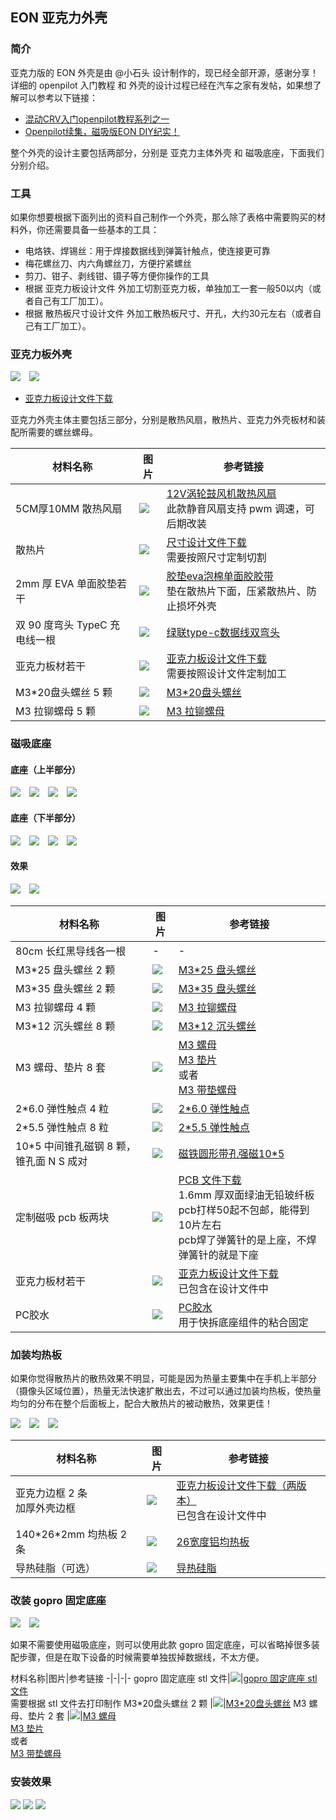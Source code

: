 ## EON 亚克力外壳

### 简介

亚克力版的 EON 外壳是由 @小石头 设计制作的，现已经全部开源，感谢分享！详细的 openpilot 入门教程 和 外壳的设计过程已经在汽车之家有发帖，如果想了解可以参考以下链接：

- [混动CRV入门openpilot教程系列之一](https://club.autohome.com.cn/bbs/thread/410bb3bb36065b1c/85752485-1.html)
- [Openpilot续集，磁吸版EON DIY纪实！](https://club.autohome.com.cn/bbs/thread/b8034a53d977ad96/86123071-1.html)

整个外壳的设计主要包括两部分，分别是 亚克力主体外壳 和 磁吸底座，下面我们分别介绍。

### 工具

如果你想要根据下面列出的资料自己制作一个外壳，那么除了表格中需要购买的材料外，你还需要具备一些基本的工具：

- 电烙铁、焊锡丝：用于焊接数据线到弹簧针触点，使连接更可靠
- 梅花螺丝刀、内六角螺丝刀，方便拧紧螺丝
- 剪刀、钳子、剥线钳、镊子等方便你操作的工具
- 根据 亚克力板设计文件 外加工切割亚克力板，单独加工一套一般50以内（或者自己有工厂加工）。
- 根据 散热板尺寸设计文件 外加工散热板尺寸、开孔，大约30元左右（或者自己有工厂加工）。

### 亚克力板外壳

<p class="no-margin">
<img src="/files/case_xiaoshitou_11.jpg" class="max-h-200">&emsp;<img src="/files/case_xiaoshitou_41.jpg" class="max-h-200">
</p>

- [亚克力板设计文件下载](https://d.sdut.me/case/xiaoshitou/eon_acrylic_case.dwg)

亚克力外壳主体主要包括三部分，分别是散热风扇，散热片、亚克力外壳板材和装配所需要的螺丝螺母。


材料名称|图片|参考链接
-|-|-
5CM厚10MM 散热风扇|<img src="/files/case_xiaoshitou_42.jpg" class="max-h-100">| [12V涡轮鼓风机散热风扇](https://item.taobao.com/item.htm?id=569786345005)<br>此款静音风扇支持 pwm 调速，可后期改装
散热片|<img src="/files/case_xiaoshitou_67.jpg" class="max-h-100">| [尺寸设计文件下载](https://d.sdut.me/case/xiaoshitou/sanreban.png) <br>需要按照尺寸定制切割
2mm 厚 EVA 单面胶垫若干|<img src="/files/case_xiaoshitou_45.jpg" class="max-h-100">| [胶垫eva泡棉单面胶胶带](https://item.taobao.com/item.htm?id=550820310905)<br>垫在散热片下面，压紧散热片、防止损坏外壳
双 90 度弯头 TypeC 充电线一根|<img src="/files/case_xiaoshitou_46.jpg" class="max-h-100">|[绿联type-c数据线双弯头](https://detail.tmall.com/item.htm?id=563863764427&skuId=4088026243561)
亚克力板材若干|<img src="/files/case_xiaoshitou_44.jpg" class="max-h-100">|[亚克力板设计文件下载](https://d.sdut.me/case/xiaoshitou/eon_acrylic_case.dwg)<br>需要按照设计文件定制加工
M3\*20盘头螺丝 5 颗 |<img src="/files/case_xiaoshitou_59.jpg" class="max-h-100">|[M3\*20盘头螺丝](https://item.taobao.com/item.htm?id=18065983332)
M3 拉铆螺母 5 颗 |<img src="/files/case_xiaoshitou_60.jpg" class="max-h-100">|[M3 拉铆螺母](https://item.taobao.com/item.htm?id=8996643930)

### 磁吸底座

#### 底座（上半部分）

<p class="no-margin">
<img src="/files/case_xiaoshitou_13.jpg" class="max-h-130">&emsp;<img src="/files/case_xiaoshitou_14.jpg" class="max-h-130">&emsp;<img src="/files/case_xiaoshitou_15.jpg" class="max-h-130">&emsp;<img src="/files/case_xiaoshitou_52.jpg" class="max-h-130">
</p>

#### 底座（下半部分）

<p class="no-margin">
<img src="/files/case_xiaoshitou_48.jpg" class="max-h-130">&emsp;<img src="/files/case_xiaoshitou_49.jpg" class="max-h-130">&emsp;<img src="/files/case_xiaoshitou_12.jpg" class="max-h-130">&emsp;<img src="/files/case_xiaoshitou_51.jpg" class="max-h-130">
</p>

#### 效果

<p class="no-margin">
<img src="/files/case_xiaoshitou_53.jpg" class="max-h-200">&emsp;<img src="/files/case_xiaoshitou_16.jpg" class="max-h-200">
</p>

材料名称|图片|参考链接
-|-|-
80cm 长红黑导线各一根|-|-
M3\*25 盘头螺丝 2 颗|<img src="/files/case_xiaoshitou_59.jpg" class="max-h-100">|[M3\*25 盘头螺丝](https://item.taobao.com/item.htm?id=18065983332)
M3\*35 盘头螺丝 2 颗|<img src="/files/case_xiaoshitou_59.jpg" class="max-h-100">|[M3\*35 盘头螺丝](https://item.taobao.com/item.htm?id=18065983332)
M3 拉铆螺母 4 颗 |<img src="/files/case_xiaoshitou_60.jpg" class="max-h-100">|[M3 拉铆螺母](https://item.taobao.com/item.htm?id=8996643930)
M3\*12 沉头螺丝 8 颗|<img src="/files/case_xiaoshitou_56.jpg" class="max-h-100">|[M3\*12 沉头螺丝](https://item.taobao.com/item.htm?id=17903922240)
M3 螺母、垫片 8 套 |<img src="/files/case_xiaoshitou_74.jpg" class="max-h-100">|[M3 螺母](https://item.taobao.com/item.htm?id=20982868595)<br>[M3 垫片](https://item.taobao.com/item.htm?id=21330508095)<br>或者<br>[M3 带垫螺母](https://item.taobao.com/item.htm?id=18137107755)
2\*6.0 弹性触点 4 粒|<img src="/files/case_xiaoshitou_63.jpg" class="max-h-100">|[2\*6.0 弹性触点](https://item.taobao.com/item.htm?id=600342336174)
2\*5.5 弹性触点 8 粒|<img src="/files/case_xiaoshitou_63.jpg" class="max-h-100">|[2\*5.5 弹性触点](https://item.taobao.com/item.htm?id=600342336174)
10\*5 中间锥孔磁钢 8 颗，锥孔面 N S 成对|<img src="/files/case_xiaoshitou_54.png" class="max-h-100">|[磁铁圆形带孔强磁10\*5](https://item.taobao.com/item.htm?id=561838811288)
定制磁吸 pcb 板两块|<img src="/files/case_xiaoshitou_62.jpg" class="max-h-100">|[PCB 文件下载](https://d.sdut.me/case/xiaoshitou/CAM_for_neov2.rar)<br>1.6mm 厚双面绿油无铅玻纤板<br>pcb打样50起不包邮，能得到10片左右<br>pcb焊了弹簧针的是上座，不焊弹簧针的就是下座
亚克力板材若干|<img src="/files/case_xiaoshitou_66.jpg" class="max-h-100">|[亚克力板设计文件下载](https://d.sdut.me/case/xiaoshitou/eon_acrylic_case.dwg)<br>已包含在设计文件中
PC胶水|<img src="/files/case_xiaoshitou_65.jpg" class="max-h-100">|[PC胶水](https://detail.tmall.com/item.htm?id=583601617340)<br>用于快拆底座组件的粘合固定



### 加装均热板

如果你觉得散热片的散热效果不明显，可能是因为热量主要集中在手机上半部分（摄像头区域位置），热量无法快速扩散出去，不过可以通过加装均热板，使热量均匀的分布在整个后面板上，配合大散热片的被动散热，效果更佳！


<p class="no-margin">
<img src="/files/case_xiaoshitou_71.jpeg" class="max-h-150">&emsp;<img src="/files/case_xiaoshitou_73.jpeg" class="max-h-150">&emsp;<img src="/files/case_xiaoshitou_72.jpeg" class="max-h-150">
</p>

材料名称|图片|参考链接
-|-|-
亚克力边框 2 条<br>加厚外壳边框|<img src="/files/case_xiaoshitou_69.jpg" class="max-h-100">|[亚克力板设计文件下载（两版本）](https://cloud.189.cn/t/M3e2myj6NB3y)<br>已包含在设计文件中
140\*26\*2mm 均热板 2 条|<img src="/files/case_xiaoshitou_68.jpg" class="max-h-100">|[26宽度铝均热板](https://item.taobao.com/item.htm?id=525616626886)
导热硅脂（可选）|<img src="/files/case_xiaoshitou_70.jpg" class="max-h-100">|[导热硅脂](https://detail.tmall.com/item.htm?id=520434708489&skuId=3860561336037)

### 改装 gopro 固定底座

<p class="no-margin">
<img src="/files/case_xiaoshitou_32.jpg" class="max-h-250">&emsp;<img src="/files/case_xiaoshitou_31.jpg" class="max-h-250">
</p>

如果不需要使用磁吸底座，则可以使用此款 gopro 固定底座，可以省略掉很多装配步骤，但是在取下设备的时候需要单独拔掉数据线，不太方便。

材料名称|图片|参考链接
-|-|-|-
gopro 固定底座 stl 文件|<img src="/files/case_xiaoshitou_32.jpg" class="max-h-100">|[gopro 固定底座 stl 文件](https://d.sdut.me/case/xiaoshitou/gopro_mount.stl)<br>需要根据 stl 文件去打印制作
M3\*20盘头螺丝 2 颗 |<img src="/files/case_xiaoshitou_59.jpg" class="max-h-100">|[M3\*20盘头螺丝](https://item.taobao.com/item.htm?id=18065983332)
M3 螺母、垫片 2 套 |<img src="/files/case_xiaoshitou_74.jpg" class="max-h-100">|[M3 螺母](https://item.taobao.com/item.htm?id=20982868595)<br>[M3 垫片](https://item.taobao.com/item.htm?id=21330508095)<br>或者<br>[M3 带垫螺母](https://item.taobao.com/item.htm?id=18137107755)

### 安装效果


<p class="no-margin">
<img src="/files/case_xiaoshitou_01.jpg" class="max-h-400">
<img src="/files/case_xiaoshitou_02.jpg" class="max-h-400">
<img src="/files/case_xiaoshitou_03.jpg" class="max-h-400">
</p>
<script src="../gitbook/gitbook.js"></script>
<script type="text/javascript">
$(function(){
    $('img').each(function(idx, el){
    console.log('img each')
        $(el).click(function(e){
            location.href=el.src;
        })
    })
})
</script>

